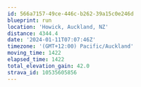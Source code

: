 ```yaml
---
id: 566a7157-49ce-446c-b262-39a15c0e246d
blueprint: run
location: 'Howick, Auckland, NZ'
distance: 4344.4
date: '2024-01-11T07:07:46Z'
timezone: '(GMT+12:00) Pacific/Auckland'
moving_time: 1422
elapsed_time: 1422
total_elevation_gain: 42.0
strava_id: 10535605856
---
```

